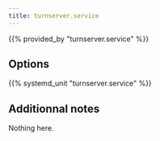```yaml
---
title: turnserver.service
---
```


{{% provided_by "turnserver.service" %}}

## Options

{{% systemd_unit "turnserver.service" %}}

## Additionnal notes

Nothing here.